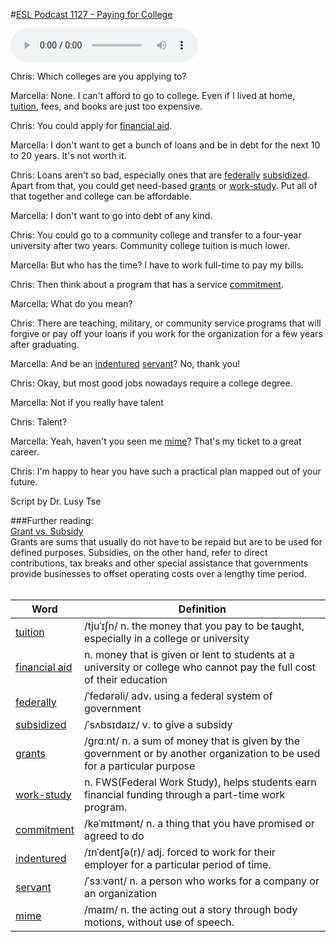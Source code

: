 #[ESL Podcast 1127 - Paying for College](https://www.eslpod.com/website/show_podcast.php?issue_id=17102162)    
  
<audio src="http://libsyn.com/media/eslpod/ESLPod1127.mp3" controls preload>
<a href="http://libsyn.com/media/eslpod/ESLPod1127.mp3" target="_blank">Click</a>
</audio>    

  
Chris: Which colleges are you applying to?    
  
Marcella: None. I can't afford to go to college. Even if I lived at home, [tuition][1], fees, and books are just too expensive.    
  
Chris: You could apply for [financial aid][2].    
  
Marcella: I don't want to get a bunch of loans and be in debt for the next 10 to 20 years. It's not worth it.    
  
Chris: Loans aren't so bad, especially ones that are [federally][3] [subsidized][4].  Apart from that, you could get need-based [grants][5] or [work-study][6]. Put all of that together and college can be affordable.    
  
Marcella: I don't want to go into debt of any kind.    
  
Chris: You could go to a community college and transfer to a four-year university after two years. Community college tuition is much lower.    
  
Marcella: But who has the time? I have to work full-time to pay my bills.    
  
Chris: Then think about a program that has a service [commitment][7].    
  
Marcella: What do you mean?    
  
Chris: There are teaching, military, or community service programs that will forgive or pay off your loans if you work for the organization for a few years after graduating.    
  
Marcella: And be an [indentured][8] [servant][9]? No, thank you!    
  
Chris: Okay, but most good jobs nowadays require a college degree.    
  
Marcella: Not if you really have talent    
  
Chris: Talent?    
  
Marcella: Yeah, haven't you seen me [mime][10]? That's my ticket to a great career.    
  
Chris: I'm happy to hear you have such a practical plan mapped out of your future.    
  
Script by Dr. Lusy Tse    
  
###Further reading:     
[Grant vs. Subsidy](http://smallbusiness.chron.com/whats-difference-between-grant-subsidy-39285.html)    
Grants are sums that usually do not have to be repaid but are to be used for defined purposes. Subsidies, on the other hand, refer to direct contributions, tax breaks and other special assistance that governments provide businesses to offset operating costs over a lengthy time period.    
######    

[1]: http://www.oxfordlearnersdictionaries.com/definition/english/tuition "/tjuˈɪʃn/ n. the money that you pay to be taught, especially in a college or university"   
[2]: http://www.oxfordlearnersdictionaries.com/definition/english/financial-aid "n. money that is given or lent to students at a university or college who cannot pay the full cost of their education"  
[3]: http://www.oxfordlearnersdictionaries.com/definition/english/federally "/ˈfedərəli/ adv. using a federal system of government"  
[4]: http://www.oxfordlearnersdictionaries.com/definition/english/subsidize "/ˈsʌbsɪdaɪz/ v. to give a subsidy"  
[5]: http://www.oxfordlearnersdictionaries.com/definition/english/grant_2 "/ɡrɑːnt/ n. a sum of money that is given by the government or by another organization to be used for a particular purpose"  
[6]: https://en.wikipedia.org/wiki/Federal_Work-Study_Program "n. FWS(Federal Work Study), helps students earn financial funding through a part-time work program."  
[7]: http://www.oxfordlearnersdictionaries.com/definition/english/commitment "/kəˈmɪtmənt/ n. a thing that you have promised or agreed to do"  
[8]: http://www.oxfordlearnersdictionaries.com/definition/english/indentured "/ɪnˈdentʃə(r)/ adj. forced to work for their employer for a particular period of time."  
[9]: http://www.oxfordlearnersdictionaries.com/definition/english/servant "/ˈsɜːvənt/ n. a person who works for a company or an organization"  
[10]: https://en.wikipedia.org/wiki/Mime_artist "/maɪm/ n. the acting out a story through body motions, without use of speech."  

######    

| Word | Definition |  
|--------|--------|  
|[tuition](http://www.oxfordlearnersdictionaries.com/definition/english/tuition) | /tjuˈɪʃn/ n. the money that you pay to be taught, especially in a college or university|  
|[financial aid](http://www.oxfordlearnersdictionaries.com/definition/english/financial-aid) | n. money that is given or lent to students at a university or college who cannot pay the full cost of their education|  
|[federally](http://www.oxfordlearnersdictionaries.com/definition/english/federally) | /ˈfedərəli/ adv. using a federal system of government|  
|[subsidized](http://www.oxfordlearnersdictionaries.com/definition/english/subsidize) | /ˈsʌbsɪdaɪz/ v. to give a subsidy|  
|[grants](http://www.oxfordlearnersdictionaries.com/definition/english/grant_2) | /ɡrɑːnt/ n. a sum of money that is given by the government or by another organization to be used for a particular purpose|  
|[work-study](https://en.wikipedia.org/wiki/Federal_Work-Study_Program) | n. FWS(Federal Work Study), helps students earn financial funding through a part-time work program.|  
|[commitment](http://www.oxfordlearnersdictionaries.com/definition/english/commitment) | /kəˈmɪtmənt/ n. a thing that you have promised or agreed to do|  
|[indentured](http://www.oxfordlearnersdictionaries.com/definition/english/indentured) | /ɪnˈdentʃə(r)/ adj. forced to work for their employer for a particular period of time.|  
|[servant](http://www.oxfordlearnersdictionaries.com/definition/english/servant) | /ˈsɜːvənt/ n. a person who works for a company or an organization|  
|[mime](https://en.wikipedia.org/wiki/Mime_artist) | /maɪm/ n. the acting out a story through body motions, without use of speech.|  
